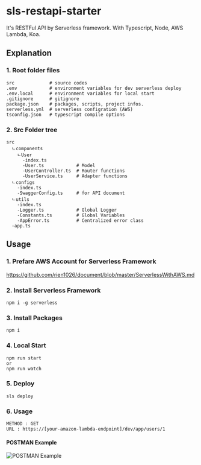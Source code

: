 # sls-restapi-starter
It's RESTFul API by Serverless framework. With Typescript, Node, AWS Lambda, Koa.

## Explanation
### 1. Root folder files
```
src             # source codes
.env            # environment variables for dev serverless deploy
.env.local      # environment variables for local start
.gitignore      # gitignore
package.json    # packages, scripts, project infos.
serverless.yml  # serverless configration (AWS)
tsconfig.json   # typescript compile options
```
### 2. Src Folder tree
```
src
  ㄴcomponents   
    ㄴUser
      -index.ts
      -User.ts            # Model
      -UserController.ts  # Router functions
      -UserService.ts     # Adapter functions
  ㄴconfigs
    -index.ts
    -SwaggerConfig.ts     # for API document
  ㄴutils
    -index.ts       
    -Logger.ts            # Global Logger
    -Constants.ts         # Global Variables
    -AppError.ts          # Centralized error class
  -app.ts
```

## Usage
### 1. Prefare AWS Account for Serverless Framework
https://github.com/rien1026/document/blob/master/ServerlessWithAWS.md
### 2. Install Serverless Framework
```
npm i -g serverless
```
### 3. Install Packages
```
npm i
```
### 4. Local Start 
```
npm run start 
or
npm run watch
```
### 5. Deploy
```
sls deploy
```
### 6. Usage
```
METHOD : GET
URL : https://[your-amazon-lambda-endpoint]/dev/app/users/1
```
#### POSTMAN Example
![POSTMAN Example](https://csy-image-uploader-bucket.s3.ap-northeast-2.amazonaws.com/image/sls-restapi-starter-example.PNG)
